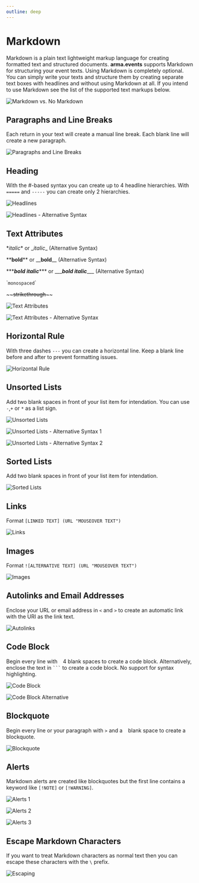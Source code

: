 ```yaml
---
outline: deep
---
```


# Markdown

Markdown is a plain text lightweight markup language for creating formatted text and structured documents. **arma.events** supports Markdown for structuring your event texts. Using Markdown is completely optional. You can simply write your texts and structure them by creating separate text boxes with headlines and without using Markdown at all. If you intend to use Markdown see the list of the supported text markups below.

![Markdown vs. No Markdown](../images/markdown/markdown-vs-no-markdown.webp "Markdown vs. No Markdown")

## Paragraphs and Line Breaks

Each return in your text will create a manual line break. Each blank line will create a new paragraph.

![Paragraphs and Line Breaks](../images/markdown/paragraphs-and-line-breaks.webp "Paragraphs and Line Breaks")

## Heading

With the #-based syntax you can create up to 4 headline hierarchies. With `=====` and `-----` you can create only 2 hierarchies.

![Headlines](../images/markdown/headlines.webp "Headlines")

![Headlines - Alternative Syntax](../images/markdown/alt-headlines.webp "Headlines - Alternative Syntax")

## Text Attributes

\**italic*\* or \__italic_\_ (Alternative Syntax)

\*\***bold**\*\* or \_\___bold__\_\_ (Alternative Syntax)

\*\*\****bold italic***\*\*\* or \_\_\____bold italic___\_\_\_ (Alternative Syntax)

\``monospaced`\`

\~\~~~strikethrough~~\~\~

![Text Attributes](../images/markdown/text-attributes.webp "Text Attributes")

![Text Attributes - Alternative Syntax](../images/markdown/alt-text-attributes.webp "Text Attributes - Alternative Syntax")

## Horizontal Rule

With three dashes `---` you can create a horizontal line. Keep a blank line before and after to prevent formatting issues.

![Horizontal Rule](../images/markdown/horizontal-rule.webp "Horizontal Rule")

## Unsorted Lists

Add two blank spaces in front of your list item for intendation. You can use `-`,`+` or `*` as a list sign.

![Unsorted Lists](../images/markdown/unsorted-lists.webp "Unsorted Lists")

![Unsorted Lists - Alternative Syntax 1](../images/markdown/alt-unsorted-lists.webp "Unsorted Lists - Alternative Syntax 1")

![Unsorted Lists - Alternative Syntax 2](../images/markdown/alt2-unsorted-lists.webp "Unsorted Lists - Alternative Syntax 2")

## Sorted Lists

Add two blank spaces in front of your list item for intendation.

![Sorted Lists](../images/markdown/sorted-lists.webp "Sorted Lists")

## Links

Format `[LINKED TEXT] (URL "MOUSEOVER TEXT")`

![Links](../images/markdown/links.webp "Links")

## Images

Format `![ALTERNATIVE TEXT] (URL "MOUSEOVER TEXT")`

![Images](../images/markdown/images.webp "Images")

## Autolinks and Email Addresses

Enclose your URL or email address in `<` and `>` to create an automatic link with the URI as the link text.

![Autolinks](../images/markdown/autolinks.webp "Autolinks")

## Code Block

Begin every line with ` ` 4 blank spaces to create a code block. Alternatively, enclose the text in ` ``` ` to create a code block. No support for syntax highlighting.

![Code Block](../images/markdown/code-block.webp "Code Block")

![Code Block Alternative](../images/markdown/alt-code-block.webp "Code Block Alternative")

## Blockquote

Begin every line or your paragraph with `>` and a ` ` blank space to create a blockquote.

![Blockquote](../images/markdown/blockquote.webp "Blockquote")

## Alerts

Markdown alerts are created like blockquotes but the first line contains a keyword like `[!NOTE]` or `[!WARNING]`.

![Alerts 1](../images/markdown/alerts-1.webp "Alerts 1")

![Alerts 2](../images/markdown/alerts-2.webp "Alerts 2")

![Alerts 3](../images/markdown/alerts-3.webp "Alerts 3")

## Escape Markdown Characters

If you want to treat Markdown characters as normal text then you can escape these characters with the `\` prefix.

![Escaping](../images/markdown/escaping.webp "Escaping")
